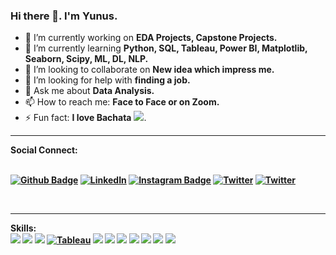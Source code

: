 ### Hi there 👋. I'm Yunus.


- 🔭 I’m currently working on <b>EDA Projects, Capstone Projects.</b>
- 🌱 I’m currently learning <b>Python, SQL, Tableau, Power BI, Matplotlib, Seaborn, Scipy, ML, DL, NLP.</b>
- 👯 I’m looking to collaborate on <b>New idea which impress me.</b>
- 🤔 I’m looking for help with <b>finding a job.</b>
- 💬 Ask me about <b>Data Analysis.</b>
- 📫 How to reach me: <b>Face to Face or on Zoom.</b>
- ⚡ Fun fact: <b>I love Bachata</b> <img src="https://img.icons8.com/ios-filled/30/000000/dancing.png"/>.
<hr />
<b> Social Connect: <b/>


<br>[![Github Badge](https://img.icons8.com/ios-filled/50/000000/github.png)](https://github.com/yunuskoyun)
[![LinkedIn](https://img.icons8.com/fluency/48/000000/linkedin-circled.png)](https://www.linkedin.com/in/yunus-koyun-306401a4/)
[![Instagram Badge](https://img.icons8.com/bubbles/50/000000/instagram-new--v2.png)](https://www.instagram.com/yunuskyn/)
[![Twitter](https://img.icons8.com/color/48/000000/twitter--v1.png)](https://twitter.com/yunus_kyn)
[![Twitter](https://img.icons8.com/external-tal-revivo-shadow-tal-revivo/48/000000/external-kaggle-an-online-community-of-data-scientists-and-machine-learners-owned-by-google-logo-shadow-tal-revivo.png)](https://www.kaggle.com/yunuskoyun)


<br><hr />
Skills:
<br><img src="https://img.icons8.com/color/48/000000/python--v1.png"/> <img src="https://img.icons8.com/color/48/000000/visual-studio-code-2019.png"/> <img src="https://img.icons8.com/ios-filled/50/000000/accept-database.png"/> [![Tableau](https://img.icons8.com/color/50/000000/tableau-software.png)](https://public.tableau.com/app/profile/yunuskoyun) <img src="https://img.icons8.com/fluency/48/000000/jupyter.png"/> <img src="https://img.icons8.com/color/48/000000/pandas.png"/> <img src="https://img.icons8.com/color/48/000000/html-5--v1.png"/> <img src="https://img.icons8.com/color/48/000000/linux--v1.png"/> <img src="https://img.icons8.com/color/48/000000/microsoft-excel-2019--v1.png"/> <img src="https://img.icons8.com/fluency/48/000000/autocad.png"/> <img src="https://img.icons8.com/color/48/000000/solidworks.png"/> 

